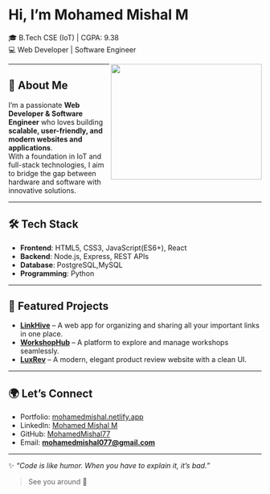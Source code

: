# Hi, I’m Mohamed Mishal M  

🎓 B.Tech CSE (IoT) | CGPA: 9.38  
💻 Web Developer | Software Engineer  

<img align="right" width="300" height="230" src="https://i.pinimg.com/originals/47/f0/34/47f0342cec72b800463bf003eac1257e.gif">  

---

## 🚀 About Me  

I’m a passionate **Web Developer & Software Engineer** who loves building **scalable, user-friendly, and modern websites and applications**.  
With a foundation in IoT and full-stack technologies, I aim to bridge the gap between hardware and software with innovative solutions.  

---

## 🛠 Tech Stack  

- **Frontend**: HTML5, CSS3, JavaScript(ES6+), React  
- **Backend**: Node.js, Express, REST APIs  
- **Database**: PostgreSQL,MySQL
- **Programming**: Python  

---

## 📌 Featured Projects  

- **[LinkHive](https://mylinkhive.netlify.app/)** – A web app for organizing and sharing all your important links in one place.  
- **[WorkshopHub](https://theworkshophub.netlify.app/)** – A platform to explore and manage workshops seamlessly.  
- **[LuxRev](https://luxrev.netlify.app/)** – A modern, elegant product review website with a clean UI.  

---

## 🌍 Let’s Connect  

- Portfolio: [mohamedmishal.netlify.app](https://mohamedmishal.netlify.app/)  
- LinkedIn: [Mohamed Mishal M](https://www.linkedin.com/in/mohamed-mishal-m-2ab378268)  
- GitHub: [MohamedMishal77](https://github.com/MohamedMishal77)  
- Email: **mohamedmishal077@gmail.com**  

---

✨ *“Code is like humor. When you have to explain it, it’s bad.”*  

> See you around 👋
